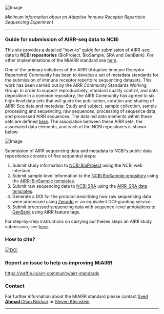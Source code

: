 ![Image](https://github.com/airr-community/airr-standards/raw/master/Images/miairr_logo.png)

_Minimum information about an Adaptive Immune Receptor Repertoire Sequencing Experiment_

***

### Guide for submission of AIRR-seq data to NCBI

This site provides a detailed “how-to” guide for submission of AIRR-seq data to **NCBI repositories** (BioProject,
BioSample, SRA and GenBank). For other implementations of the MiAIRR standard see
[here](https://github.com/airr-community/airr-standards).

One of the primary initiatives of the AIRR (Adaptive Immune Receptor Repertoire) Community has been to develop a set of
metadata standards for the submission of immune receptor repertoire sequencing datasets. This work has been carried out
by the AIRR Community Standards Working Group. In order to support reproducibility, standard quality control, and data
deposition in a common repository, the AIRR Community has agreed to six high-level data sets that will guide the
publication, curation and sharing of AIRR-Seq data and metadata: Study and subject, sample collection, sample
processing and sequencing, raw sequences, processing of sequence data, and processed AIRR sequences. The detailed data
elements within these sets are defined
[here](https://github.com/airr-community/airr-standards/blob/master/AIRR_Minimal_Standard_Data_Elements.tsv). The
association between these AIRR sets, the associated data elements, and each of the NCBI repositories is shown below:

![Image](https://github.com/airr-community/airr-standards/raw/master/Images/dataelements.png)

Submission of AIRR sequencing data and metadata to NCBI's public data repositories consists of five sequential steps:

1. Submit study information to [NCBI BioProject](https://submit.ncbi.nlm.nih.gov/subs/bioproject/) using the NCBI web interface.
2. Submit sample-level information to the [NCBI BioSample repository](https://submit.ncbi.nlm.nih.gov/subs/biosample/) using the [AIRR-BioSample templates](https://github.com/airr-community/airr-standards/raw/master/NCBI_implementation/NCBI%20Templates/AIRR_BioSample_v1.0.xls).
3. Submit raw sequencing data to [NCBI SRA](https://submit.ncbi.nlm.nih.gov/subs/sra/) using the [AIRR-SRA data templates](https://github.com/airr-community/airr-standards/raw/master/NCBI_implementation/NCBI%20Templates/AIRR_SRA_v1.0.xls).
4. Generate a DOI for the protocol describing how raw sequencing data were processed using [Zenodo](https://zenodo.org) or an equivalent DOI-granting service.
5. Submit processed sequencing data with sequence-level annotations to [GenBank](https://www.ncbi.nlm.nih.gov/genbank/tbl2asn2/) using AIRR feature tags.

For step-by-step instructions on carrying out theses steps an AIRR study submission, see [here](https://www.overleaf.com/read/tytddwptgkhb).


### How to cite?

[![DOI](https://zenodo.org/badge/104967269.svg)](https://zenodo.org/badge/latestdoi/104967269)


### Report an issue to help us improving MiAIRR

https://waffle.io/airr-community/airr-standards


### Contact

For further information about the MiAIRR standard please contact
[Syed **Ahmad** Chan Bukhari](mailto:ahmad.chan@yale.edu?subject=MiAIRR%20Standard) or
[Steven Kleinstein](mailto:steven.kleinstein@yale.edu?subject=MiAIRR%20Standard).

***
